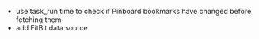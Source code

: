 - use task_run time to check if Pinboard bookmarks have changed before fetching them
- add FitBit data source
